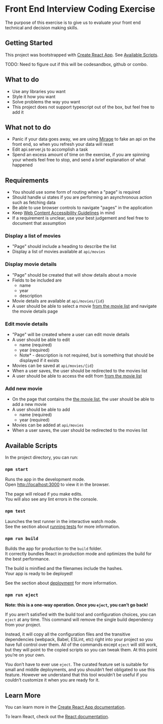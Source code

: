 # Front End Interview Coding Exercise

The purpose of this exercise is to give us to evaluate your front end technical and decision making skills.

## Getting Started

This project was bootstrapped with [Create React App](https://github.com/facebook/create-react-app). See [Available Scripts](#available-scripts).

TODO: Need to figure out if this will be codesandbox, github or combo.

## What to do

- Use any libraries you want
- Style it how you want
- Solve problems the way you want
- This project does not support typescript out of the box, but feel free to add it

## What not to do

- Panic if your data goes away, we are using [Mirage](https://miragejs.com/) to fake an api on the front end, so when you refresh your data will reset
- Edit api.server.js to accomplish a task
- Spend an excess amount of time on the exercise, if you are spinning your wheels feel free to stop, and send a brief explanation of what happened

## Requirements

- You should use some form of routing when a "page" is required
- Should handle ui states if you are performing an asynchronous action such as fetching data
- Be able to use browser controls to navigate "pages" in the application
- Keep [Web Content Accessibility Guidelines](https://www.w3.org/WAI/standards-guidelines/wcag/) in mind
- If a requirement is unclear, use your best judgement and feel free to document that assumption

### Display a list of movies

- "Page" should include a heading to describe the list
- Display a list of movies available at `api/movies`

### Display movie details

- "Page" should be created that will show details about a movie
- Fields to be included are
  - name
  - year
  - description
- Movie details are available at `api/movies/{id}`
- A user should be able to select a movie [from the movie list](#display-a-list-of-movies) and navigate the movie details page

### Edit movie details

- "Page" will be created where a user can edit movie details
- A user should be able to edit
  - name (required)
  - year (required)
  - Note\* - description is not required, but is something that should be displayed if it exists
- Movies can be saved at `api/movies/{id}`
- When a user saves, the user should be redirected to the movies list
- A user should be able to access the edit from [from the movie list](#display-a-list-of-movies)

### Add new movie

- On the page that contains the [the movie list](#display-a-list-of-movies), the user should be able to add a new movie
- A user should be able to add
  - name (required)
  - year (required)
- Movies can be added at `api/movies`
- When a user saves, the user should be redirected to the movies list

## Available Scripts

In the project directory, you can run:

### `npm start`

Runs the app in the development mode.\
Open [http://localhost:3000](http://localhost:3000) to view it in the browser.

The page will reload if you make edits.\
You will also see any lint errors in the console.

### `npm test`

Launches the test runner in the interactive watch mode.\
See the section about [running tests](https://facebook.github.io/create-react-app/docs/running-tests) for more information.

### `npm run build`

Builds the app for production to the `build` folder.\
It correctly bundles React in production mode and optimizes the build for the best performance.

The build is minified and the filenames include the hashes.\
Your app is ready to be deployed!

See the section about [deployment](https://facebook.github.io/create-react-app/docs/deployment) for more information.

### `npm run eject`

**Note: this is a one-way operation. Once you `eject`, you can’t go back!**

If you aren’t satisfied with the build tool and configuration choices, you can `eject` at any time. This command will remove the single build dependency from your project.

Instead, it will copy all the configuration files and the transitive dependencies (webpack, Babel, ESLint, etc) right into your project so you have full control over them. All of the commands except `eject` will still work, but they will point to the copied scripts so you can tweak them. At this point you’re on your own.

You don’t have to ever use `eject`. The curated feature set is suitable for small and middle deployments, and you shouldn’t feel obligated to use this feature. However we understand that this tool wouldn’t be useful if you couldn’t customize it when you are ready for it.

## Learn More

You can learn more in the [Create React App documentation](https://facebook.github.io/create-react-app/docs/getting-started).

To learn React, check out the [React documentation](https://reactjs.org/).
